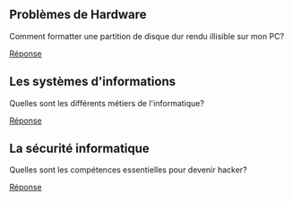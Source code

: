 ## Problèmes de Hardware

Comment formatter une partition de disque dur rendu illisible sur mon PC?

[Réponse](https://github.com/svcrobotics/base_de_connaissances/blob/master/Hardware/Formatter_disque.md)

## Les systèmes d'informations

Quelles sont les différents métiers de l'informatique?

[Réponse](https://github.com/svcrobotics/base_de_connaissances/blob/master/Syst%C3%A8mes%20d'Information/SI.md)

## La sécurité informatique

Quelles sont les compétences essentielles pour devenir hacker?

[Réponse](https://github.com/svcrobotics/base_de_connaissances/blob/master/Securite_Informatique/Hacker.md)



